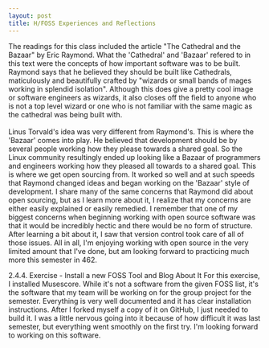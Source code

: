 ```yaml
---
layout: post
title: H/FOSS Experiences and Reflections
---
```

The readings for this class included the article "The Cathedral and the Bazaar" by Eric Raymond. What the 'Cathedral' and 'Bazaar' refered to in this text were the concepts of how important software was to be built. Raymond says that he believed they should be built like Cathedrals, maticulously and beautifully crafted by "wizards or small bands of mages working in splendid isolation". Although this does give a pretty cool image or software engineers as wizards, it also closes off the field to anyone who is not a top level wizard or one who is not familiar with the same magic as the cathedral was being built with.  
<br />
Linus Torvald's idea was very different from Raymond's. This is where the 'Bazaar' comes into play. He believed that development should be by several people working how they please towards a shared goal. So the Linux community resultingly ended up looking like a Bazaar of programmers and engineers working how they pleased all towards to a shared goal. This is where we get open sourcing from. It worked so well and at such speeds that Raymond changed ideas and began working on the 'Bazaar' style of development. I share many of the same concerns that Raymond did about open sourcing, but as I learn more about it, I realize that my concerns are either easily explained or easily remedied. I remember that one of my biggest concerns when beginning working with open source software was that it would be incredibly hectic and there would be no form of structure. After learning a bit about it, I saw that version control took care of all of those issues. All in all, I'm enjoying working with open source in the very limited amount that I've done, but am looking forward to practicing much more this semester in 462.
<br />

2.4.4. Exercise - Install a new FOSS Tool and Blog About It
For this exercise, I installed Musescore. While it's not a software from the given FOSS list, it's the software that my team will be working on for the group project for the semester. Everything is very well documented and it has clear installation instructions. After I forked myself a copy of it on GitHub, I just needed to build it. I was a little nervous going into it because of how difficult it was last semester, but everything went smoothly on the first try. I'm looking forward to working on this software.